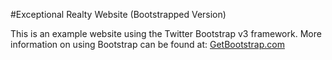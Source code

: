 #Exceptional Realty Website (Bootstrapped Version)

This is an example website using the Twitter Bootstrap v3 framework.
More information on using Bootstrap can be found at: [GetBootstrap.com](http://getbootstrap.com)
